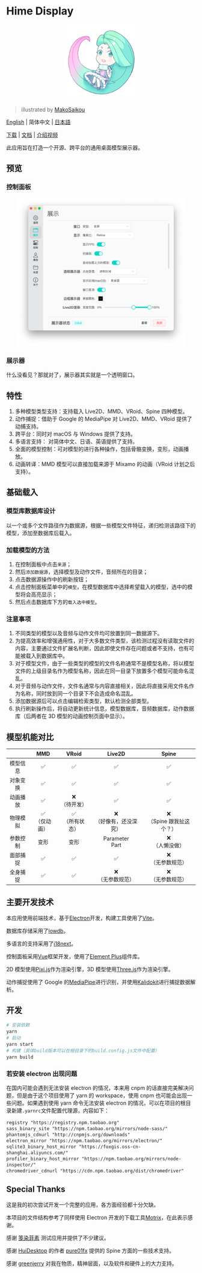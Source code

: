 # Hime Display

<p align="center">
<img width="200px" src="./images/icon.png">
</p>

> illustrated by [MakoSaikou](https://www.pixiv.net/users/72669923)

[English](./README.md) | 简体中文 | [日本語](./README-JP.md)

[下载](https://hime.xdrv.cn/download/) | [文档](https://hime.xdrv.cn/) | [介绍视频](https://www.bilibili.com/video/BV1Me411u7pF)

此应用旨在打造一个开源、跨平台的通用桌面模型展示器。

## 预览

### 控制面板

<p align="center">
<img width="450" src="./images/control-panel-cn.png">
</p>

### 展示器

什么没看见？那就对了，展示器其实就是一个透明窗口。

## 特性

1. 多种模型类型支持：支持载入 Live2D、MMD、VRoid、Spine 四种模型。
2. 动作捕捉：借助于 Google 的 MediaPipe 对 Live2D、MMD、VRoid 提供了动捕支持。
3. 跨平台：同时对 macOS 与 Windows 提供了支持。
4. 多语言支持： 对简体中文、日语、英语提供了支持。
5. 全面的模型控制：可对模型的进行各种操作，包括骨骼变换，变形，动画播放。
6. 动画转译：MMD 模型可以直接加载来源于 Mixamo 的动画（VRoid 计划之后支持）。

## 基础载入

### 模型库数据库设计

以一个或多个文件路径作为数据源，根据一些模型文件特征，递归检测该路径下的模型，添加至数据库后载入。

### 加载模型的方法

1. 在控制面板中点击`来源`；
2. 然后`添加数据源`，选择模型及动作文件，音频所在的目录；
3. 点击数据源操作中的刷新按钮；
4. 点击控制面板菜单中的`模型`，在模型数据库中选择希望载入的模型，选中的模型将会高亮显示；
5. 然后点击数据库下方的`载入选中模型`。

### 注意事项

1. 不同类型的模型以及音频与动作文件均可放置到同一数据源下。
2. 为提高效率和增强通用性，对于大多数文件类型，该检测过程没有读取文件的内容，主要通过文件扩展名判断，因此即使文件存在问题或者不支持，也有可能被载入到数据库中。
3. 对于模型文件，由于一些类型的模型的文件名称通常不是模型名称，将以模型文件的上级目录名作为模型名称，因此在同一目录下放置多个模型可能命名混乱。
4. 对于音频与动作文件，文件名通常与内容直接相关，因此将直接采用文件名作为名称，同时放到同一个目录下不会造成命名混乱。
5. 添加数据源后可以点击编辑检索类型，默认检测全部类型。
6. 执行刷新操作后，将自动更新统计信息，模型数据库，音频数据库，动作数据库（后两者在 3D 模型的动画控制页面中显示）。

## 模型机能对比

|          |        MMD        |        VRoid        |           Live2D            |             Spine             |
| :------: | :---------------: | :-----------------: | :-------------------------: | :---------------------------: |
| 模型信息 |        ✅         |         ✅          |             ✅              |              ✅               |
| 对象变换 |        ✅         |         ✅          |             ✅              |              ✅               |
| 动画播放 |        ✅         |  ❌<br/>（待开发）  |             ✅              |              ✅               |
| 物理模拟 | ✅<br/>（仅动画） | ✅<br/>（所有状态） | ❌<br/>（好像有，还没深究） | ❌<br/>（Spine 跟我扯这个？） |
| 参数控制 |       变形        |        变形         |     Parameter<br/>Part      |      ❌<br/>（人懒没做）      |
| 面部捕捉 |        ✅         |         ✅          |             ✅              |     ❌<br/>（无参数规范）     |
| 全身捕捉 |        ✅         |         ✅          |    ❌<br/>（无参数规范）    |     ❌<br/>（无参数规范）     |

## 主要开发技术

本应用使用前端技术，基于[Electron](https://www.electronjs.org/)开发，构建工具使用了[Vite](https://vitejs.dev/)。

数据库存储采用了[lowdb](https://github.com/typicode/lowdb)。

多语言的支持采用了[i18next](https://www.i18next.com/)。

控制面板采用[Vue](https://vuejs.org/)框架开发，使用了[Element Plus](https://element-plus.org/)组件库。

2D 模型使用[Pixi.js](https://pixijs.com/)作为渲染引擎，3D 模型使用[Three.js](https://threejs.org/)作为渲染引擎。

动作捕捉使用了 Google 的[MediaPipe](https://mediapipe.dev/)进行识别，并使用[Kalidokit](https://github.com/yeemachine/kalidokit)进行捕捉数据解析。

## 开发

```bash
# 安装依赖
yarn
# 启动
yarn start
# 构建（具体build版本可以在根目录下的build.config.js文件中配置）
yarn build
```

### 若安装 electron 出现问题

在国内可能会遇到无法安装 electron 的情况，本来用 cnpm 的话直接完美解决问题，但是由于这个项目使用了 yarn 的 workspace，使用 cnpm 也可能会出现一些问题。如果遇到使用 yarn 命令无法安装 electron 的情况，可以在项目的根目录新建`.yarnrc`文件配置代理源，内容如下：

```
registry "https://registry.npm.taobao.org"
sass_binary_site "https://npm.taobao.org/mirrors/node-sass/"
phantomjs_cdnurl "http://cnpmjs.org/downloads"
electron_mirror "https://npm.taobao.org/mirrors/electron/"
sqlite3_binary_host_mirror "https://foxgis.oss-cn-shanghai.aliyuncs.com/"
profiler_binary_host_mirror "https://npm.taobao.org/mirrors/node-inspector/"
chromedriver_cdnurl "https://cdn.npm.taobao.org/dist/chromedriver"
```

## Special Thanks

这是我的初次尝试开发一个完整的应用，各方面经验都十分欠缺。

本项目的文件结构参考了同样使用 Electron 开发的下载工具[Motrix](https://motrix.app/)，在此表示感谢。

感谢 [笺染菲素](https://space.bilibili.com/33572615) 测试应用并提供了不少建议。

感谢 [HuiDesktop](https://github.com/HuiDesktop/HuiDesktop) 的作者 [pure01fx](https://github.com/pure01fx) 提供的 Spine 方面的一些技术支持。

感谢 [greenjerry](https://github.com/greenjerry) 对我在物质，精神层面，以及软件和硬件上的大力支持。
